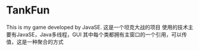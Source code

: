 # TankFun
This is my game developed by JavaSE.
这是一个坦克大战的项目
使用的技术主要有JavaSE，Java多线程，GUI
其中每个类都拥有主窗口的一个引用，可以传值，这是一种聚合的方式
